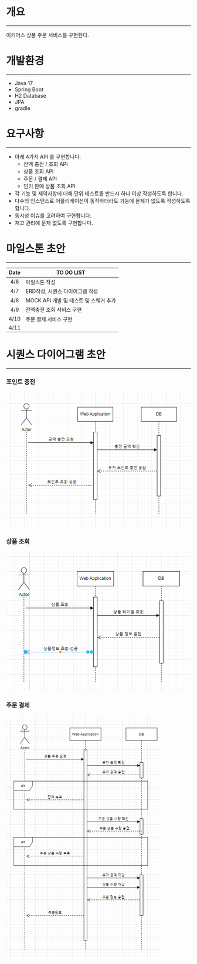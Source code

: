 # 개요
**********
이커머스 상품 주문 서비스를 구현한다.

# 개발환경
**********
+ Java 17
+ Spring Boot
+ H2 Database
+ JPA
+ gradle

# 요구사항
********
- 아래 4가지 API 를 구현합니다.
    - 잔액 충전 / 조회 API
    - 상품 조회 API
    - 주문 / 결제 API
    - 인기 판매 상품 조회 API
- 각 기능 및 제약사항에 대해 단위 테스트를 반드시 하나 이상 작성하도록 합니다.
- 다수의 인스턴스로 어플리케이션이 동작하더라도 기능에 문제가 없도록 작성하도록 합니다.
- 동시성 이슈를 고려하여 구현합니다.
- 재고 관리에 문제 없도록 구현합니다.

# 마일스톤 초안
****
|  Date  | TO DO LIST                   |
|:------:|------------------------------|
|  4/6   | 마일스톤 작성                      |
|  4/7   | ERD작성, 시퀀스 다이어그램 작성          |
|  4/8   | MOCK API 개발 및 테스트 및 스웨거 추가   |
|  4/9   | 잔액충전 조회 서비스 구현               |
|  4/10  | 주문 결제 서비스 구현                 |
|  4/11  |                              |

# 시퀀스 다이어그램 초안
*****
### 포인트 충전<br>
![img_1.png](img_1.png)<br>

### 상품 조회<br>
![img_2.png](img_2.png)<br>

### 주문 결제<br>
![img_3.png](img_3.png)<br>





